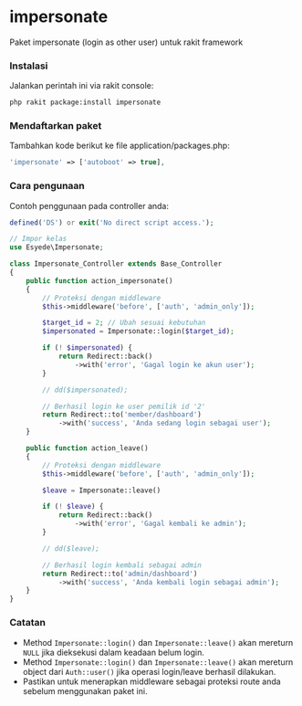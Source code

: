 # impersonate

Paket impersonate (login as other user) untuk rakit framework


### Instalasi

Jalankan perintah ini via rakit console:

```sh
php rakit package:install impersonate
```


### Mendaftarkan paket

Tambahkan kode berikut ke file application/packages.php:

```php
'impersonate' => ['autoboot' => true],
```

### Cara pengunaan

Contoh penggunaan pada controller anda:

```php
defined('DS') or exit('No direct script access.');

// Impor kelas
use Esyede\Impersonate;

class Impersonate_Controller extends Base_Controller
{
    public function action_impersonate()
    {
        // Proteksi dengan middleware
        $this->middleware('before', ['auth', 'admin_only']);

        $target_id = 2; // Ubah sesuai kebutuhan
        $impersonated = Impersonate::login($target_id);

        if (! $impersonated) {
            return Redirect::back()
                ->with('error', 'Gagal login ke akun user');
        }

        // dd($impersonated);

        // Berhasil login ke user pemilik id '2'
        return Redirect::to('member/dashboard')
            ->with('success', 'Anda sedang login sebagai user');
    }

    public function action_leave()
    {
        // Proteksi dengan middleware
        $this->middleware('before', ['auth', 'admin_only']);

        $leave = Impersonate::leave()

        if (! $leave) {
            return Redirect::back()
                ->with('error', 'Gagal kembali ke admin');
        }

        // dd($leave);

        // Berhasil login kembali sebagai admin
        return Redirect::to('admin/dashboard')
            ->with('success', 'Anda kembali login sebagai admin');
    }
}
```


### Catatan

  - Method `Impersonate::login()` dan `Impersonate::leave()` akan mereturn `NULL`
    jika dieksekusi dalam keadaan belum login.
  - Method `Impersonate::login()` dan `Impersonate::leave()` akan mereturn object dari `Auth::user()`
    jika operasi login/leave berhasil dilakukan.
  - Pastikan untuk menerapkan middleware sebagai proteksi route anda
    sebelum menggunakan paket ini.


